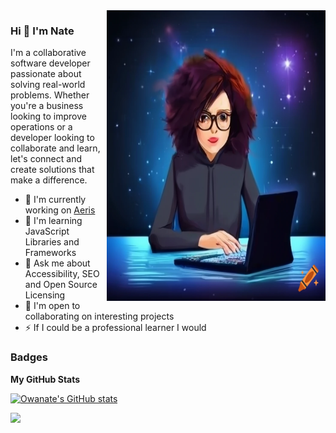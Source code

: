 <img align="right" src="https://github.com/Owanate/Owanate/blob/master/illustration.png" alt="An illustration of a female developer at her desk" width=350px height=465px/>

### Hi 👋 I'm Nate 

I'm a collaborative software developer passionate about solving real-world problems. Whether you're a business looking to improve operations or a developer looking to collaborate and learn, let's connect and create solutions that make a difference. 

* 🚀 I'm currently working on [Aeris](http://https://github.com/Owanate/Aeris)
* 🧠 I'm learning JavaScript Libraries and Frameworks
* 💬 Ask me about Accessibility, SEO and Open Source Licensing
* 🤝 I'm open to collaborating on interesting projects
* ⚡ If I could be a professional learner I would

### Badges

<b>My GitHub Stats</b>

<a href="http://www.github.com/Owanate"><img src="https://github-readme-stats.vercel.app/api?username=Owanate&show_icons=true&hide=&count_private=true&title_color=0891b2&text_color=ffffff&icon_color=0891b2&bg_color=1c1917&hide_border=true&show_icons=true" alt="Owanate's GitHub stats" /></a>

<a href="http://www.github.com/Owanate"><img src="https://github-readme-streak-stats.herokuapp.com/?user=Owanate&stroke=ffffff&background=1c1917&ring=0891b2&fire=0891b2&currStreakNum=ffffff&currStreakLabel=0891b2&sideNums=ffffff&sideLabels=ffffff&dates=ffffff&hide_border=true" /></a>
